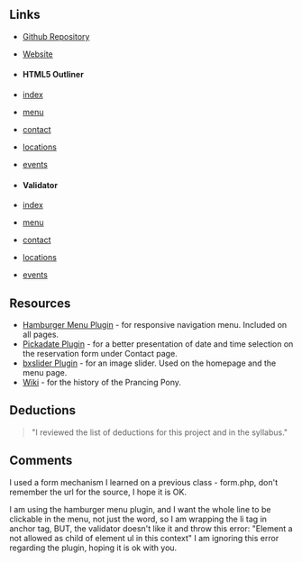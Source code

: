 ## Links
* [Github Repository](https://github.com/Reggiepeled/project_final3_peled_reggie)
* [Website](http://www.designedbyreggie.com/project_final3_peled_reggie)

* #### HTML5 Outliner
* [index](https://gsnedders.html5.org/outliner/process.py?url=http%3A%2F%2Fwww.designedbyreggie.com%2Fproject_final3_peled_reggie%2Findex.html)
* [menu](https://gsnedders.html5.org/outliner/process.py?url=http%3A%2F%2Fwww.designedbyreggie.com%2Fproject_final3_peled_reggie%2Fmenu.html)
* [contact](https://gsnedders.html5.org/outliner/process.py?url=http%3A%2F%2Fwww.designedbyreggie.com%2Fproject_final3_peled_reggie%2Fcontact.html)
* [locations](https://gsnedders.html5.org/outliner/process.py?url=http%3A%2F%2Fwww.designedbyreggie.com%2Fproject_final3_peled_reggie%2Flocations.html)
* [events](https://gsnedders.html5.org/outliner/process.py?url=http%3A%2F%2Fwww.designedbyreggie.com%2Fproject_final3_peled_reggie%2Fevents.html)

* #### Validator
* [index](https://validator.w3.org/nu/?doc=http%3A%2F%2Fwww.designedbyreggie.com%2Fproject_final3_peled_reggie%2Findex.html)
* [menu](https://validator.w3.org/nu/?acceptlanguage=&doc=http%3A%2F%2Fwww.designedbyreggie.com%2Fproject_final3_peled_reggie%2Fmenu.html)
* [contact](https://validator.w3.org/nu/?acceptlanguage=&doc=http%3A%2F%2Fwww.designedbyreggie.com%2Fproject_final3_peled_reggie%2Fcontact.html)
* [locations](https://validator.w3.org/nu/?acceptlanguage=&doc=http%3A%2F%2Fwww.designedbyreggie.com%2Fproject_final3_peled_reggie%2Flocations.html)
* [events](https://validator.w3.org/nu/?acceptlanguage=&doc=http%3A%2F%2Fwww.designedbyreggie.com%2Fproject_final3_peled_reggie%2Fevents.html)

## Resources
* [Hamburger Menu Plugin](https://codepen.io/mblode/pen/evjfn) - for responsive navigation menu. Included on all pages.
* [Pickadate Plugin](http://amsul.ca/pickadate.js/) - for a better presentation of date and time selection on the reservation form under Contact page.
* [bxslider Plugin](https://api.jquery.com/hover) - for an image slider. Used on the homepage and the menu page.
* [Wiki](http://lotr.wikia.com/wiki/The_Prancing_Pony) - for the history of the Prancing Pony.

## Deductions
> "I reviewed the list of deductions for this project
and in the syllabus."

## Comments
I used a form mechanism I learned on a previous class - form.php, don't remember the url for the source, I hope it is OK.

I am using the hamburger menu plugin, and I want the whole line to be clickable in the menu, not just the word, so I am wrapping the li tag in anchor tag, BUT, the validator doesn't like it and throw this error:
"Element a not allowed as child of element ul in this context"
I am ignoring this error regarding the plugin, hoping it is ok with you.

